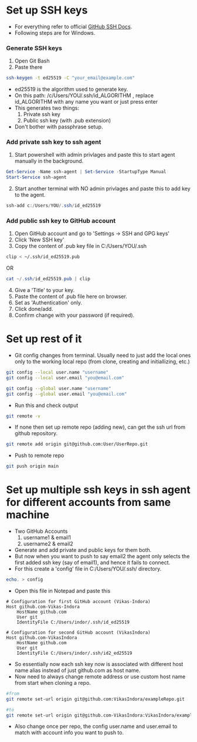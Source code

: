 # Set up SSH keys
- For everything refer to official [GitHub SSH Docs](https://docs.github.com/en/search?query=ssh).
- Following steps are for Windows.
### Generate SSH keys
1. Open Git Bash
2. Paste there
```bash
ssh-keygen -t ed25519 -C "your_email@example.com"
```
- ed25519 is the algorithm used to generate key.
- On this path: /c/Users/YOU/.ssh/id_ALGORITHM , replace id_ALGORITHM with any name you want or just press enter
- This generates two things: 
    1. Private ssh key 
    2. Public ssh key (with .pub extension)
- Don't bother with passphrase setup.

### Add private ssh key to ssh agent
1. Start powershell with admin privlages and paste this to start agent manually in the background.
```powershell
Get-Service -Name ssh-agent | Set-Service -StartupType Manual
Start-Service ssh-agent
```
2. Start another terminal with NO admin privlages and paste this to add key to the agent.
```powershell
ssh-add c:/Users/YOU/.ssh/id_ed25519
```

### Add public ssh key to GitHub account
1. Open GitHub account and go to 'Settings -> SSH and GPG keys'
2. Click 'New SSH key'
3. Copy the content of .pub key file in C:/Users/YOU/.ssh
```bash
clip < ~/.ssh/id_ed25519.pub
```
OR
```powershell
cat ~/.ssh/id_ed25519.pub | clip
```
4. Give a 'Title' to your key.
5. Paste the content of .pub file here on browser.
6. Set as 'Authentication' only.
7. Click done/add.
8. Confirm change with your password (if required).

# Set up rest of it
- Git config changes from terminal. Usually need to just add the local ones only to the working local repo (from clone, creating and initiallizing, etc.)
```bash
git config --local user.name "username"
git config --local user.email "you@email.com"

git config --global user.name "username"
git config --global user.email "you@email.com"
```
- Run this and check output
```bash
git remote -v
```
- If none then set up remote repo (adding new), can get the ssh url from github repository.
```bash
git remote add origin git@github.com:User/UserRepo.git
```
- Push to remote repo
```bash
git push origin main
```

# Set up multiple ssh keys in ssh agent for different accounts from same machine
- Two GitHub Accounts 
    1. username1 & email1
    2. username2 & email2
- Generate and add private and public keys for them both.
- But now when you want to push to say email2 the agent only selects the first added ssh key (say of email1), and hence it fails to connect.
- For this create a 'config' file in C:/Users/YOU/.ssh/ directory.
```powershell
echo. > config
```
- Open this file in Notepad and paste this
```
# Configuration for first GitHub account (Vikas-Indora)
Host github.com-Vikas-Indora
    HostName github.com
    User git
    IdentityFile C:/Users/indor/.ssh/id_ed25519

# Configuration for second GitHub account (VikasIndora)
Host github.com-VikasIndora
    HostName github.com
    User git
    IdentityFile C:/Users/indor/.ssh/id2_ed25519
```
- So essentially now each ssh key now is associated with different host name alias instead of just github.com as host name.
- Now need to always change remote address or use custom host name from start when cloning a repo.
```bash
#from
git remote set-url origin git@github.com:VikasIndora/exampleRepo.git

#to
git remote set-url origin git@github.com-VikasIndora:VikasIndora/exampleRepo.git
```
- Also change once per repo, the config user.name and user.email to match with account info you want to push to.